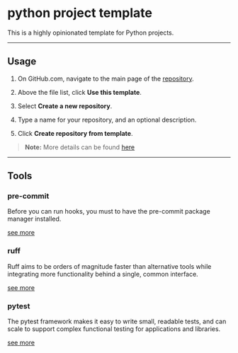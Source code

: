 # python project template

This is a highly opinionated template for Python projects.

---

## Usage

1. On GitHub.com, navigate to the main page of the [repository](https://github.com/talgat-abdraimov/python-project-template).

2. Above the file list, click **Use this template**.

3. Select **Create a new repository**.

4. Type a name for your repository, and an optional description.

5. Click **Create repository from template**.

> **Note:** More details can be found [here](https://docs.github.com/en/repositories/creating-and-managing-repositories/creating-a-repository-from-a-template#creating-a-repository-from-a-template)

---

## Tools

### pre-commit

Before you can run hooks, you must to have the pre-commit package manager installed.

[see more](https://pre-commit.com/)

### ruff

Ruff aims to be orders of magnitude faster than alternative tools while integrating more functionality behind a single, common interface.

[see more](https://docs.astral.sh/ruff/)

### pytest

The pytest framework makes it easy to write small, readable tests, and can scale to support complex functional testing for applications and libraries.

[see more](https://docs.pytest.org/en/7.4.x/)
